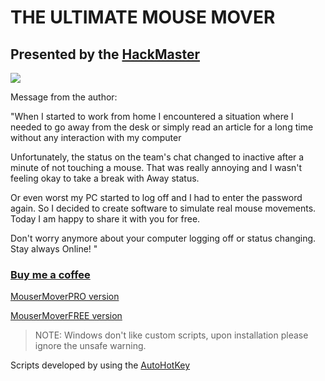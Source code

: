 # THE ULTIMATE MOUSE MOVER
## Presented by the [HackMaster](https://hackmaster.shop/)
![](http://hackmaster.shop/wp-content/uploads/2021/04/logo.png)

Message from the author:

"When I started to work from home I encountered a situation where I needed to go away from the desk or simply read an article for a long time without any interaction with my computer

Unfortunately, the status on the team's chat changed to inactive after a minute of not touching a mouse. That was really annoying and I wasn't feeling okay to take a break with Away status.

Or even worst my PC started to log off and I had to enter the password again.
So I decided to create software to simulate real mouse movements. Today I am happy to share it with you for free.

Don't worry anymore about your computer logging off or status changing. Stay always Online! "

### [Buy me a coffee](https://www.buymeacoffee.com/hackmaster/e/29669?mc_cid=0e0bd81667&mc_eid=4e6ef24dce)

[MouserMoverPRO version](https://github.com/Storm-Develop/BreakTime/blob/main/MouseMoverPro.zip)

[MouserMoverFREE version](https://github.com/Storm-Develop/BreakTime/blob/main/MouseMoverFree.zip)

>NOTE: Windows don't like custom scripts, upon installation please ignore the unsafe warning.

Scripts developed by using the [AutoHotKey](https://www.autohotkey.com/)
